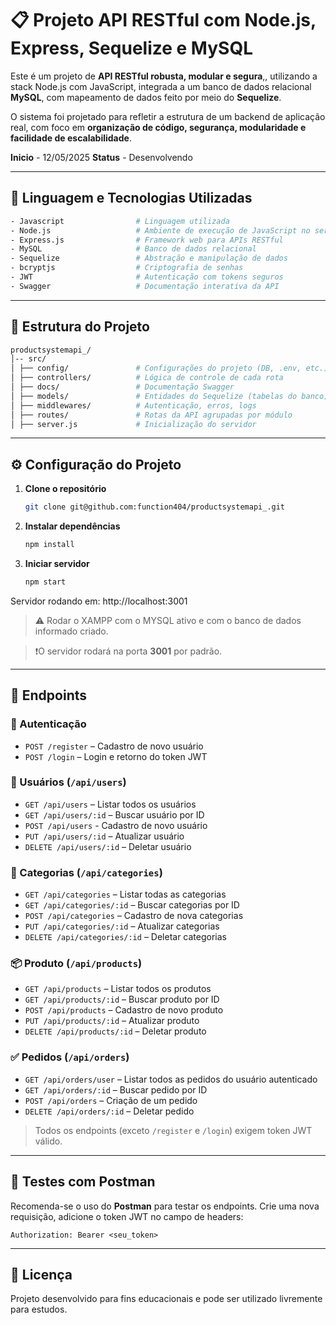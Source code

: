 # 📋 Projeto API RESTful com Node.js, Express, Sequelize e MySQL

Este é um projeto de **API RESTful robusta, modular e segura**,, utilizando a stack Node.js com JavaScript, integrada a um banco de dados relacional **MySQL**, com mapeamento de dados feito por meio do **Sequelize**.

O sistema foi projetado para refletir a estrutura de um backend de aplicação real, com foco em **organização de código, segurança, modularidade e facilidade de escalabilidade**.

**Inicio** - 12/05/2025
**Status** - Desenvolvendo

---

## 🔧 Linguagem e Tecnologias Utilizadas

```bash
- Javascript                # Linguagem utilizada
- Node.js                   # Ambiente de execução de JavaScript no servidor
- Express.js                # Framework web para APIs RESTful
- MySQL                     # Banco de dados relacional
- Sequelize                 # Abstração e manipulação de dados
- bcryptjs                  # Criptografia de senhas 
- JWT                       # Autenticação com tokens seguros
- Swagger                   # Documentação interativa da API
```

---

## 📁 Estrutura do Projeto

```bash
productsystemapi_/ 
│-- src/ 
│ ├── config/               # Configurações do projeto (DB, .env, etc.)
│ ├── controllers/          # Lógica de controle de cada rota
│ ├── docs/                 # Documentação Swagger
│ ├── models/               # Entidades do Sequelize (tabelas do banco) 
│ ├── middlewares/          # Autenticação, erros, logs
│ ├── routes/               # Rotas da API agrupadas por módulo
│ ├── server.js             # Inicialização do servidor
```

---

## ⚙️ Configuração do Projeto

1. **Clone o repositório**  
   ```bash
   git clone git@github.com:function404/productsystemapi_.git
   ```

2. **Instalar dependências**  
   ```bash
   npm install
   ```

3. **Iniciar servidor**  
   ```bash
   npm start
   ```
Servidor rodando em: http://localhost:3001

> ⚠️ Rodar o XAMPP com o MYSQL ativo e com o banco de dados informado criado. 

> ❗O servidor rodará na porta **3001** por padrão.

---

## 📌 Endpoints

### 🔑 Autenticação
- `POST /register` – Cadastro de novo usuário
- `POST /login` – Login e retorno do token JWT

### 👤 Usuários (`/api/users`)
- `GET /api/users` – Listar todos os usuários
- `GET /api/users/:id` – Buscar usuário por ID
- `POST /api/users` - Cadastro de novo usuário
- `PUT /api/users/:id` – Atualizar usuário
- `DELETE /api/users/:id` – Deletar usuário

### 📃 Categorias (`/api/categories`)
- `GET /api/categories` – Listar todas as categorias
- `GET /api/categories/:id` – Buscar categorias por ID
- `POST /api/categories` – Cadastro de nova categorias
- `PUT /api/categories/:id` – Atualizar categorias
- `DELETE /api/categories/:id` – Deletar categorias

### 📦 Produto (`/api/products`)
- `GET /api/products` – Listar todos os produtos
- `GET /api/products/:id` – Buscar produto por ID
- `POST /api/products` – Cadastro de novo produto
- `PUT /api/products/:id` – Atualizar produto
- `DELETE /api/products/:id` – Deletar produto

### ✅ Pedidos (`/api/orders`)
- `GET /api/orders/user` – Listar todos as pedidos do usuário autenticado
- `GET /api/orders/:id` – Buscar pedido por ID
- `POST /api/orders` – Criação de um pedido
- `DELETE /api/orders/:id` – Deletar pedido

> Todos os endpoints (exceto `/register` e `/login`) exigem token JWT válido.

---

## 🧪 Testes com Postman

Recomenda-se o uso do **Postman** para testar os endpoints. Crie uma nova requisição, adicione o token JWT no campo de headers:

```
Authorization: Bearer <seu_token>
```

---

## 📝 Licença

Projeto desenvolvido para fins educacionais e pode ser utilizado livremente para estudos.